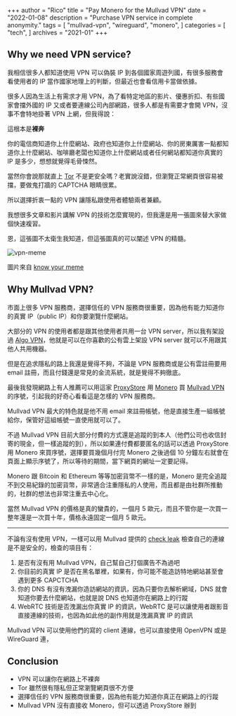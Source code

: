 +++
author = "Rico"
title = "Pay Monero for the Mullvad VPN"
date = "2022-01-08"
description = "Purchase VPN service in complete anonymity."
tags = [
    "mullvad-vpn",
    "wireguard",
    "monero",
]
categories = [
    "tech",
]
archives = "2021-01"
+++

## Why we need VPN service?

我相信很多人都知道使用 VPN 可以偽裝 IP 到各個國家周遊列國，有很多服務會看使用者的 IP 當作國家地理上的判斷，但最近也會看信用卡當做依據。

很多人因為生活上有需求才用 VPN，為了看特定地區的影片、優惠折扣、有些國家會擋外國的 IP 又或者要連線公司內部網路，很多人都是有需要才會開 VPN，沒事不會特地掛著 VPN 上網，但我得說：

這根本是**裸奔**

你的電信商知道你上什麼網站、政府也知道你上什麼網站、你的房東厲害一點都知道你上什麼網站、咖啡廳老闆也知道你上什麼網站或者任何網站都知道你真實的 IP 是多少，想想就覺得毛骨悚然。

當然你會說那就直上 [Tor](https://www.torproject.org/) 不是更安全嗎？老實說沒錯，但瀏覽正常網頁很容易被擋，要做鬼打牆的 CAPTCHA 眼睛很累。

所以選擇折衷一點的 VPN 讓隱私跟使用者體驗兩者兼顧。

我想很多文章和影片講解 VPN 的技術怎麼實現的，但我還是用一張圖來替大家做個快速複習。

恩，這張圖不太衛生我知道，但這張圖真的可以闡述 VPN 的精髓。

![vpn-meme](https://i.kym-cdn.com/photos/images/original/001/524/130/f9d.jpg)

圖片來自 [know your meme](https://knowyourmeme.com/photos/1524130)

## Why Mullvad VPN?

市面上很多 VPN 服務商，選擇信任的 VPN 服務商很重要，因為他有能力知道你的真實 IP（public IP）和你要瀏覽什麼網站。

大部分的 VPN 的使用者都是跟其他使用者共用一台 VPN server，所以我有架設過 [Algo VPN](https://github.com/trailofbits/algo)，他就是可以在你喜歡的公有雲上架設 VPN server 就可以不用跟其他人共用機器。

但是在追求隱私的路上我還是覺得不夠，不論是 VPN 服務商或是公有雲註冊要用 email 註冊，而且付錢還是常見的金流系統，就是覺得不夠徹底。

最後我發現網路上有人推薦可以用這家 [ProxyStore](https://proxysto.re/en/index.html) 用 [Monero](https://www.getmonero.org/) 買 [Mullvad VPN](https://mullvad.net/en/) 的序號，引起我的好奇心看看這是怎樣的 VPN 服務商。

Mullvad VPN 最大的特色就是他不用 email 來註冊帳號，他是直接生產一組帳號給你，保管好這組帳號一直使用就可以了。

不過 Mullvad VPN 目前大部分付費的方式還是追蹤的到本人（他們公司也收信封寄的現金，但一樣追蹤的到），所以如果連付費都要匿名的話可以透過 ProxyStore 用 Monero 來買序號，選擇要買幾個月付完 Monero 之後過個 10 分鐘左右就會在頁面上顯示序號了，所以等待的期間，當下網頁的網址一定要記得。

Monero 跟 Bitcoin 和 Ethereum 等等加密貨幣不一樣的是，Monero 是完全追蹤不到交易紀錄的加密貨幣，非常適合注重隱私的人使用，而且都是由社群所推動的，社群的想法也非常注重去中心化。

當然 Mullvad VPN 的價格是真的蠻貴的，一個月 5 歐元，而且不管你是一次買一整年還是一次買十年，價格永遠固定一個月 5 歐元。

---

不論有沒有使用 VPN，一樣可以用 Mullvad 提供的 [check leak](https://mullvad.net/en/check/) 檢查自己的連線是不是安全的，檢查的項目有：

1. 是否有沒有用 Mullvad VPN，自己幫自己打個廣告不為過吧
2. 你目前的真實 IP 是否在黑名單裡，如果有，你可能不能造訪特地網站甚至會遇到更多 CAPCTCHA
3. 你的 DNS 有沒有洩漏你造訪網站的資訊，因為只要你去解析網域，DNS 就會知道你要去什麼網站，也就是說 DNS 也知道你在網路上的行蹤
4. WebRTC 技術是否洩漏出你真實 IP 的資訊，WebRTC 是可以讓使用者跟影音直接連線的技術，也因為如此他的副作用就是洩漏真實 IP 的資訊

Mullvad VPN 可以使用他們的寫的 client 連線，也可以直接使用 OpenVPN 或是 WireGuard 連，

## Conclusion

* VPN 可以讓你在網路上不裸奔
* Tor 雖然很有隱私但正常瀏覽網頁很不方便
* 選擇信任的 VPN 服務商很重要，因為他有能力知道你真正在網路上的行蹤
* Mullvad VPN 沒有直接收 Monero，但可以透過 ProxyStore 辦到
